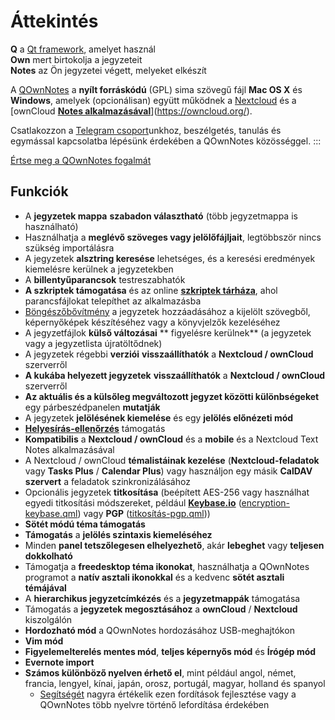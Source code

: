 # Áttekintés

<template>
<v-carousel cycle show-arrows-on-hover>
  <v-carousel-item>
    <img src="/screenshots/screenshot.png" alt="QOwnNotes képernyőkép" />
    <div class="sheet">
      Szerkesztheti jegyzeteit kiemeléssel, színes címkékkel és almappákkal
    </div>
  </v-carousel-item>
  <v-carousel-item>
    <img src="/screenshots/screenshot-minimal.png" alt="Minimális nézet" />
    <div class="sheet">
      Minimális alapértelmezett felhasználói felület, amely még jobban lehúzható
    </div>
  </v-carousel-item>
  <v-carousel-item>
    <img src="/screenshots/screenshot-vertical.png" alt="Függőleges nézet" />
    <div class="sheet">
      Tekintse meg a jegyzeteket függőleges jelölési nézetben a panelek mozgatásával
    </div>
  </v-carousel-item>
  <v-carousel-item>
    <img src="/screenshots/screenshot-portable-mode.png" alt="Hordozható üzemmód" />
    <div class="sheet">
      Hordozható mód USB-meghajtókhoz
    </div>
  </v-carousel-item>
  <v-carousel-item>
    <img src="/screenshots/screenshot-1col.png" alt="Egy oszlop" />
    <div class="sheet">
      Minden panel elhelyezhető, ahová csak szeretné
    </div>
  </v-carousel-item>
  <v-carousel-item>
    <img src="/screenshots/screenshot-darkmode.png" alt="screenshot darkmode" />
    <div class="sheet">
      Sötét stílus
    </div>
  </v-carousel-item>
  <v-carousel-item>
    <img src="/screenshots/screenshot-distraction-free-mode.png" alt="screenshot-distraction-free-mode" />
    <div class="sheet">
      Figyelemelterelésmentes mód
    </div>
  </v-carousel-item>
  <v-carousel-item>
    <img src="/screenshots/screenshot-encrypted-note-decrypted.png" alt="Jegyzet titkosítása" />
    <div class="sheet">
      Opcionális AES jegyzet titkosítás (szkriptelhető is)
    </div>
  </v-carousel-item>
  <v-carousel-item>
    <img src="/screenshots/screenshot-encrypted-note.png" alt="Titkosított jegyzet" />
    <div class="sheet">
      A titkosított jegyzetek továbbra is szövegek
    </div>
  </v-carousel-item>
  <v-carousel-item>
    <img src="/screenshots/screenshot-diff.png" alt="screenshot diff" />
    <div class="sheet">
      Mutassa meg a különbséget a jegyzetek között, amikor azokat külsőleg módosították
    </div>
  </v-carousel-item>
  <v-carousel-item>
    <img src="/screenshots/screenshot-export-print.png" alt="screenshot-export-print" />
    <div class="sheet">
      Megjegyzés: PDF export és nyomtatás
    </div>
  </v-carousel-item>
  <v-carousel-item>
    <img src="/screenshots/screenshot-freedesktop-theme.png" alt="screenshot-freedesktop-theme" />
    <div class="sheet">
      Icons via Freedesktop theme
    </div>
  </v-carousel-item>
  <v-carousel-item>
    <img src="/screenshots/screenshot-other-workspace.png" alt="screenshot-other-workspace" />
    <div class="sheet">
      Különböző munkaterületei lehetnek
    </div>
  </v-carousel-item>
  <v-carousel-item>
    <img src="/screenshots/screenshot-qml.png" alt="screenshot-qml" />
    <div class="sheet">
      Scriptable
    </div>
  </v-carousel-item>
  <v-carousel-item>
    <img src="/screenshots/screenshot-russian.png" alt="screenshot-russian" />
    <div class="sheet">
      Sok nyelvre van lefordítva
    </div>
  </v-carousel-item>
  <v-carousel-item>
    <img src="/screenshots/screenshot-search-in-all-notes.png" alt="screenshot-search-in-all-notes" />
    <div class="sheet">
      Keresés az összes jegyzet között
    </div>
  </v-carousel-item>
  <v-carousel-item>
    <img src="/screenshots/screenshot-search-in-current-note.png" alt="screenshot-search-in-current-note" />
    <div class="sheet">
      Search in the current note
    </div>
  </v-carousel-item>
  <v-carousel-item>
    <img src="/screenshots/screenshot-settings-note-folders.png" alt="screenshot-settings-note-folders" />
    <div class="sheet">
      Able to use multiple note folders
    </div>
  </v-carousel-item>
  <v-carousel-item>
    <img src="/screenshots/screenshot-todo.png" alt="screenshot-todo" />
    <div class="sheet">
      Manage your Todo lists via CalDAV
    </div>
  </v-carousel-item>
  <v-carousel-item>
    <img src="/screenshots/screenshot-trash.png" alt="screenshot-trash" />
    <div class="sheet">
      Kukázott jegyzetek kezelése a Nextcloud szerveren
    </div>
  </v-carousel-item>
  <v-carousel-item>
    <img src="/screenshots/screenshot-versioning.png" alt="screenshot-versioning" />
    <div class="sheet">
      A jegyzet verzióinak kezelése a Nextcloud szerveren
    </div>
  </v-carousel-item>
</v-carousel>
</template>

<v-divider />

**Q** a [Qt framework](https://www.qt.io/), amelyet használ  
**Own** mert birtokolja a jegyzeteit   
**Notes** az Ön jegyzetei végett, melyeket elkészít

<v-divider />

A [QOwnNotes](https://www.qownnotes.org/) a **nyílt forráskódú** (GPL) sima szövegű fájl **Mac OS X** és **Windows**, amelyek (opcionálisan) együtt működnek a [Nextcloud](https://nextcloud.com/) és a [ownCloud [**Notes alkalmazásával**](https://github.com/nextcloud/notes)](https://owncloud.org/).

Csatlakozzon a [Telegram csoport](https://t.me/QOwnNotes)unkhoz, beszélgetés, tanulás és egymással kapcsolatba lépésünk érdekében a QOwnNotes közösséggel. :::

[Értse meg a QOwnNotes fogalmát](concept.md)

## Funkciók

- A **jegyzetek mappa** **szabadon választható** (több jegyzetmappa is használható)
- Használhatja a **meglévő szöveges vagy jelölőfájljait**, legtöbbször nincs szükség importálásra
- A jegyzetek **alsztring keresése** lehetséges, és a keresési eredmények kiemelésre kerülnek a jegyzetekben
- A **billentyűparancsok** testreszabhatók
- **A szkriptek támogatása** és az online [**szkriptek tárháza**](https://github.com/qownnotes/scripts), ahol parancsfájlokat telepíthet az alkalmazásba
- [Böngészőbővítmény](browser-extension.md) a jegyzetek hozzáadásához a kijelölt szövegből, képernyőképek készítéséhez vagy a könyvjelzők kezeléséhez
- A jegyzetfájlok **külső változásai** ** figyelésre kerülnek** (a jegyzetek vagy a jegyzetlista újratöltődnek)
- A jegyzetek régebbi **verziói** **visszaállíthatók** a **Nextcloud / ownCloud** szerverről
- **A kukába helyezett jegyzetek** **visszaállíthatók** a **Nextcloud / ownCloud** szerverről
- **Az aktuális és a külsőleg megváltozott jegyzet közötti különbségeket** egy párbeszédpanelen **mutatják**
- A jegyzetek **jelölésének kiemelése** és egy **jelölés előnézeti mód**
- [**Helyesírás-ellenőrzés**](../editor/spellchecking.md) támogatás
- **Kompatibilis** a **Nextcloud / ownCloud** és a **mobile** és a Nextcloud Text Notes alkalmazásával
- A Nextcloud / ownCloud **témalistáinak kezelése** (**Nextcloud-feladatok** vagy **Tasks Plus** / **Calendar Plus**) vagy használjon egy másik **CalDAV szervert** a feladatok szinkronizálásához
- Opcionális jegyzetek **titkosítása** (beépített AES-256 vagy használhat egyedi titkosítási módszereket, például **[Keybase.io](https://keybase.io/)** ([encryption-keybase.qml](https://github.com/pbek/QOwnNotes/blob/develop/doc/scripting/encryption-keybase.qml)) vagy **PGP** ([titkosítás-pgp.qml](https://github.com/pbek/QOwnNotes/blob/develop/doc/scripting/encryption-pgp.qml)))
- **Sötét módú téma támogatás**
- **Támogatás** a **jelölés szintaxis kiemeléséhez**
- Minden **panel tetszőlegesen elhelyezhető**, akár **lebeghet** vagy **teljesen dokkolható**
- Támogatja a **freedesktop téma ikonokat**, használhatja a QOwnNotes programot a **natív asztali ikonokkal** és a kedvenc **sötét asztali témájával**
- A **hierarchikus jegyzetcímkézés** és a **jegyzetmappák** támogatása
- Támogatás a **jegyzetek megosztásához** a **ownCloud** / **Nextcloud** kiszolgálón
- **Hordozható mód** a QOwnNotes hordozásához USB-meghajtókon
- **Vim mód**
- **Figyelemelterelés mentes mód**, **teljes képernyős mód** és **Írógép mód**
- **Evernote import**
- **Számos különböző nyelven érhető el**, mint például angol, német, francia, lengyel, kínai, japán, orosz, portugál, magyar, holland és spanyol
  - [Segítségét](../contributing/translation.md) nagyra értékelik ezen fordítások fejlesztése vagy a QOwnNotes több nyelvre történő lefordítása érdekében

<style>
.sheet {
  position: absolute;
  bottom: 50px;
  background-color: rgba(0,0,0, 0.5);
  color: white;
  text-align: center;
  display: flex;
  align-items:center;
  justify-content:center;
  height: 50px;
  width: 100%;
}

.v-window__next {
  right: 0;
}

@media (max-width: 500px) {
  .v-carousel {
    height: 400px!important;
  }
}

@media (max-width: 350px) {
  .v-carousel {
    height: 250px!important;
  }
}

@media (max-width: 200px) {
  .v-carousel {
    height: 150px!important;
  }
}
</style>
